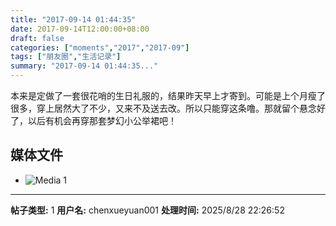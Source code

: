 ```yaml
---
title: "2017-09-14 01:44:35"
date: 2017-09-14T12:00:00+08:00
draft: false
categories: ["moments","2017","2017-09"]
tags: ["朋友圈","生活记录"]
summary: "2017-09-14 01:44:35..."
---
```


本来是定做了一套很花哨的生日礼服的，结果昨天早上才寄到。可能是上个月瘦了很多，穿上居然大了不少，又来不及送去改。所以只能穿这条噜。那就留个悬念好了，以后有机会再穿那套梦幻小公举裙吧！

## 媒体文件

- ![Media 1](/Moments/photos/2017-09-14/201709140144350.jpg)

---

**帖子类型:** 1
**用户名:** chenxueyuan001
**处理时间:** 2025/8/28 22:26:52